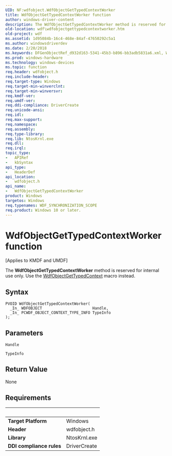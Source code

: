 ```yaml
---
UID: NF:wdfobject.WdfObjectGetTypedContextWorker
title: WdfObjectGetTypedContextWorker function
author: windows-driver-content
description: The WdfObjectGetTypedContextWorker method is reserved for internal use only. Use the WdfObjectGetTypedContext macro instead.
old-location: wdf\wdfobjectgettypedcontextworker.htm
old-project: wdf
ms.assetid: 1d95084b-16c4-468e-84af-47650292c5a1
ms.author: windowsdriverdev
ms.date: 2/20/2018
ms.keywords: DFGenObjectRef_d932d163-5341-45b3-b896-bb3adb5831a6.xml, WdfObjectGetTypedContextWorker, WdfObjectGetTypedContextWorker method, kmdf.wdfobjectgettypedcontextworker, wdf.wdfobjectgettypedcontextworker, wdfobject/WdfObjectGetTypedContextWorker
ms.prod: windows-hardware
ms.technology: windows-devices
ms.topic: function
req.header: wdfobject.h
req.include-header: 
req.target-type: Windows
req.target-min-winverclnt: 
req.target-min-winversvr: 
req.kmdf-ver: 
req.umdf-ver: 
req.ddi-compliance: DriverCreate
req.unicode-ansi: 
req.idl: 
req.max-support: 
req.namespace: 
req.assembly: 
req.type-library: 
req.lib: NtosKrnl.exe
req.dll: 
req.irql: 
topic_type:
-	APIRef
-	kbSyntax
api_type:
-	HeaderDef
api_location:
-	wdfobject.h
api_name:
-	WdfObjectGetTypedContextWorker
product: Windows
targetos: Windows
req.typenames: WDF_SYNCHRONIZATION_SCOPE
req.product: Windows 10 or later.
---
```



# WdfObjectGetTypedContextWorker function
<p class="CCE_Message">[Applies to KMDF and UMDF]

The <b>WdfObjectGetTypedContextWorker</b> method is reserved for internal use only. Use the <a href="https://msdn.microsoft.com/library/windows/hardware/ff548749">WdfObjectGetTypedContext</a> macro instead.

## Syntax

````
PVOID WdfObjectGetTypedContextWorker(
  _In_ WDFOBJECT                      Handle,
  _In_ PCWDF_OBJECT_CONTEXT_TYPE_INFO TypeInfo
);
````

## Parameters

`Handle`



`TypeInfo`




## Return Value

None


## Requirements
| &nbsp; | &nbsp; |
| ---- |:---- |
| **Target Platform** | Windows |
| **Header** | wdfobject.h |
| **Library** | NtosKrnl.exe |
| **DDI compliance rules** | DriverCreate |